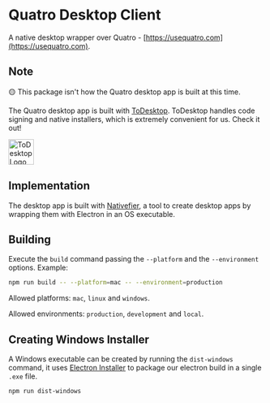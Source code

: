 # Quatro Desktop Client

A native desktop wrapper over Quatro - [https://usequatro.com](https://usequatro.com).

## Note

🟡 This package isn't how the Quatro desktop app is built at this time.

The Quatro desktop app is built with [ToDesktop](https://www.todesktop.com/). ToDesktop handles code signing and native installers, which is extremely convenient for us. Check it out!

<a href="https://www.todesktop.com/" target="_blank"><img src="https://www.todesktop.com/g/logo.png" alt="ToDesktop Logo" width="50"/></a>

## Implementation

The desktop app is built with [Nativefier](https://github.com/nativefier/nativefier), a tool to create desktop apps by wrapping them with Electron in an OS executable.

## Building

Execute the `build` command passing the `--platform` and the `--environment` options. Example:

```bash
npm run build -- --platform=mac -- --environment=production
```

Allowed platforms: `mac`, `linux` and `windows`.

Allowed environments: `production`, `development` and `local`.

## Creating Windows Installer

A Windows executable can be created by running the `dist-windows` command, it uses [Electron Installer](https://github.com/electron/windows-installer) to package our electron build in a single `.exe` file.

```bash
npm run dist-windows
```

